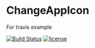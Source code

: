 # ChangeAppIcon
For travis example

[![Build Status](https://travis-ci.org/fozoglu/ChangeAppIcon.svg?branch=master)](https://travis-ci.org/fozoglu/ChangeAppIcon) [![license](https://img.shields.io/github/license/fozoglu/ChangeAppIcon.svg)](https://github.com/fozoglu/ChangeAppIcon/blob/master/LICENSE.txt)
